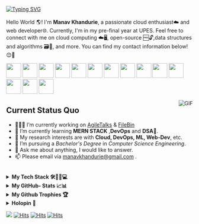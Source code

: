 [![Typing SVG](https://readme-typing-svg.herokuapp.com?font=Fira+Code&duration=2000&pause=1000&background=FFFFFF&color=000000&multiline=true&repeat=true&width=435&height=60&lines=Hi+there+%F0%9F%91%8B+;Welcome+to+my+GitHub+%F0%9F%A4%97+)](https://git.io/typing-svg)
<br />           
Hello World 🌎! I'm **Manav Khandurie**, a passionate cloud enthusiast☁️ and web developer🌐. Currently, I'm in my pre-final year at UPES. Feel free to connect with me on cloud computing ☁️🖥️, open-source 🆓🔓,data structures and algorithms 🗃️🧮, and more. You can find my contact information below!😊🚀 
                                                                                    
                     
[<img src="https://cdn.jsdelivr.net/gh/dheereshagrwal/colored-icons@1.7.5/public/icons/github/github.svg" width="40px">](https://github.com/Manav-Khandurie)
[<img src="https://cdn.jsdelivr.net/gh/dheereshagrwal/colored-icons@1.7.5/public/icons/linkedin/linkedin.svg" width="40px">](https://www.linkedin.com/in/manav-khandurie/)
[<img src="https://cdn.jsdelivr.net/gh/dheereshagrwal/colored-icons@1.7.5/public/icons/leetcode/leetcode.png" width="40px">](https://leetcode.com/manavkhandurie/)
[<img src="https://cdn.jsdelivr.net/gh/dheereshagrwal/colored-icons@1.7.5/public/icons/gmail/gmail.svg" width="40px">](mailto:manavkhandurie@gmail.com)
[<img src="https://cdn.jsdelivr.net/gh/dheereshagrwal/colored-icons@1.7.5/public/icons/twitter/twitter.svg" width="40px">](https://twitter.com/khandurie)
[<img src="https://cdn.jsdelivr.net/gh/dheereshagrwal/colored-icons@1.7.5/public/icons/discord/discord.svg" width="40px">](https://discordapp.com/users/1130906260670263357)
[<img src="https://cdn.jsdelivr.net/gh/dheereshagrwal/colored-icons@1.7.5/public/icons/telegram/telegram2.svg" width="40px">](https://t.me/manavkhandurie)
[<img src="https://cdn.jsdelivr.net/gh/dheereshagrwal/colored-icons@1.7.5/public/icons/docker/docker.webp" width="40px">](https://hub.docker.com/u/manavkhandurie)
[<img src="https://img.icons8.com/color/48/hashnode.png" width="40px">](https://hashnode.com/@ManavKhandurie)
[<img src="https://img.icons8.com/color/48/codechef.png" width="40px">](https://www.codechef.com/users/manavkhandurie)
[<img src="https://cdn.worldvectorlogo.com/logos/hackerrank.svg" width="40px">](https://www.hackerrank.com/manavkhandurie)
[<img src="https://www.svgrepo.com/show/331358/credly.svg" width="40px">](https://www.credly.com/users/manav-khandurie/badges)
[<img src="https://www.svgrepo.com/show/354887/code-sandbox.svg" width="40px">](https://codesandbox.io/u/manavkhandurie)
[<img src="https://www.svgrepo.com/show/416519/medium-logo.svg" width="40px">](https://medium.com/@manavkhandurie)
 
<img align="right" alt="GIF" src="https://media.tenor.com/NOYF3f82b_gAAAAC/programmer.gif" loading="lazy"/>

<h2> <b>Current Status Quo</b> </h2>

- 👨🏻‍💻 I’m currently working on [AgileTalks](https://github.com/Manav-Khandurie/AgileTalks-WebChatApp-Microservices.git) & [FileBin](https://github.com/Manav-Khandurie/file-bin-aws-csm-project.git)
- 🌱 I’m currently learning **MERN STACK** ,**DevOps** and **DSA**🔣.
- 🧐 My research interests are with **Cloud, DevOps, ML, Web-Dev**, etc.
- 💼 I’m pursuing a _Bachelor's Degree_ in _Computer Science Engineering_.
- 💬 Ask me about anything, I would like to answer.
- 📫 Please email via manavkhandurie@gmail.com .

<br>
<details>
  <summary>
  <b > My Tech Stack 🛠️👨‍💻💻</b>
  </summary>
  
### **Cloud ☁**
[![My Skills](https://skillicons.dev/icons?i=aws,gcp,azure,firebase,openstack,netlify,vercel,heroku&perline=50)](https://skillicons.dev)

### **DevOps Tools♾**
[![My Skills](https://skillicons.dev/icons?i=linux,git,github,githubactions,bash,docker,kubernetes,jenkins,ansible,terraform&perline=50)](https://skillicons.dev)

### **Databases 🛢️📊🧾**
[![My Skills](https://skillicons.dev/icons?i=redis,mysql,mongodb,dynamodb&perline=50)](https://skillicons.dev)

### **Machine Learning 🤖🧠🦾**
[![My Skills](https://skillicons.dev/icons?i=tensorflow,sklearn,pytorch&perline=50)](https://skillicons.dev)

### **Backend ⚙️🗄️🔙👨‍💻**
[![My Skills](https://skillicons.dev/icons?i=nodejs,express,nginx,kafka,rabbitmq,postman,pug,yarn,npm&perline=50)](https://skillicons.dev)

### **Frontend 📱🕸👨‍💻🌐**
[![My Skills](https://skillicons.dev/icons?i=html,css,js,tailwind,bootstrap,react,redux,styledcomponents,webpack,md&perline=50)](https://skillicons.dev)

### **Programming Languages </>💻**
[![My Skills](https://skillicons.dev/icons?i=java,js,python,c,cpp&perline=50)](https://skillicons.dev)

### **IDE's 🖥️📟#️⃣**
[![My Skills](https://skillicons.dev/icons?i=vscode,anaconda,vim,eclipse,replit,codepen&perline=50)](https://skillicons.dev)

### **Operating Systems 📂💻🏾**
[![My Skills](https://skillicons.dev/icons?i=windows,ubuntu,kali&perline=50)](https://skillicons.dev)


</details>

<details>
  <summary>
  <b>My GitHub- Stats 📈📊</b>
  </summary>
<br />
<a >
  <img height=200 align="center" src="https://github-readme-stats.vercel.app/api?username=Manav-Khandurie" loading="lazy"/>
</a>
<a >
  <img height=200 align="center" src="https://github-readme-stats.vercel.app/api/top-langs?username=Manav-Khandurie&layout=compact&langs_count=8&card_width=320" loading="lazy"/>
</a>
  <a >
  <img height=160 align="center" src="http://github-profile-summary-cards.vercel.app/api/cards/productive-time?username=Manav-Khandurie&theme=github&utcOffset=8" loading="lazy"/>
</a>
<a >
  <img height=160 align="center" src="http://github-profile-summary-cards.vercel.app/api/cards/profile-details?username=Manav-Khandurie&theme=github" loading="lazy"/>
</a>
  <a >
  <img height=200 align="center" src="https://streak-stats.demolab.com/?user=Manav-Khandurie&theme=swift" loading="lazy"/>
</a>
<a >
  <img height=300 align="center" src="https://github-readme-activity-graph.vercel.app/graph?username=Manav-Khandurie&theme=github-compact" loading="lazy"/>
</a>
 
  <br />
</details>

<details>
  <summary>
  <b >My Github Trophies 🏆</b>
  </summary>
  <a >
  <img height=200 align="center" src="https://github-profile-trophy.vercel.app/?username=Manav-Khandurie&no-frame=true" />
  </a>
</details>

<details>
  <summary>
  <b >Holopin 🐉</b>
  </summary>
  <a >
      <img align="center" src="https://holopin.me/manavkhandurie" loading="lazy" />
  </a>
</details>


![](https://komarev.com/ghpvc/?username=Manav-Khandurie&color=green)
[![Hits](https://hits.seeyoufarm.com/api/count/incr/badge.svg?url=https%3A%2F%2Fgithub.com%2FManav-Khandurie%2Fhit-counter&count_bg=%2379C83D&title_bg=%23555555&icon=github.svg&icon_color=%23E7E7E7&title=hits&edge_flat=false)](https://hits.seeyoufarm.com)
[![Hits](https://hits.seeyoufarm.com/api/count/incr/badge.svg?url=https%3A%2F%2Fleetcode.com%2Fmanavkhandurie%2F&count_bg=%23FFB400&title_bg=%23555555&icon=leetcode.svg&icon_color=%23E7E7E7&title=hits&edge_flat=false)](https://hits.seeyoufarm.com)
[![Hits](https://hits.seeyoufarm.com/api/count/incr/badge.svg?url=https%3A%2F%2Fwww.linkedin.com%2Fin%2Fmanav-khandurie-a72230261%2F&count_bg=%230600FF&title_bg=%23555555&icon=linkedin.svg&icon_color=%23E7E7E7&title=hits&edge_flat=false)](https://hits.seeyoufarm.com)


<br />

<!-- HTML and CSS for Styled Social Icons -->


<!--
<style>
    /* Container for social icons */
    .social-icons {
        display: grid;
        grid-template-columns: repeat(auto-fit, minmax(50px, 1fr));
        gap: 10px;
        justify-content: center;
    }

    /* Styling for individual social icons */
    .social-icons a {
        display: inline-block;
        width: 50px;
        height: 50px;
        border-radius: 50%;
        overflow: hidden;
        transition: transform 0.3s ease;
    }

    /* Hover effect on social icons */
    .social-icons a:hover {
        transform: scale(1.1);
    }

    /* Remove default link styles */
    .social-icons a {
        text-decoration: none;
        color: inherit;
    }
</style>
[![Ashutosh's github activity graph](https://github-readme-activity-graph.vercel.app/graph?username=Manav-Khandurie)](https://github.com/ashutosh00710/github-readme-activity-graph)
<h1> Hi there 👋 </h1>
![Static Badge](https://img.shields.io/badge/Discord-202020?logo=discord&logoColor=%235865F2&link=http%3A%2F%2Fdiscord.gg%2F2rnWsvkX)
<h1> Welcome to my GitHub 🤗 </h1>
**Manav-Khandurie/Manav-Khandurie** is a ✨ _special_ ✨ repository because its `README.md` (this file) appears on your GitHub profile.
![Manav's github stats](https://github-readme-stats.vercel.app/api?username=Manav-Khandurie&show_icons=true)
![](https://komarev.com/ghpvc/?username=Manav-Khandurie&color=green)
[![Trophies](https://github-profile-trophy-arasgungore.vercel.app/?username=Manav-Khandurie&no-frame=true&no-bg=true&theme=juicyfresh&column=8&margin-w=5&margin-h=5&rank=-?)](https://github.com/ryo-ma/github-profile-trophy)
https://streak-stats.demolab.com?user=Manav-Khandurie&theme=shadow-blue&background=87%2CFFFFFF%2CFFFCC1
https://streak-stats.demolab.com/?user=Manav-Khandurie&theme=swift
![](http://github-profile-summary-cards.vercel.app/api/cards/productive-time?username=Manav-Khandurie&theme=transparent&utcOffset=8)
![](http://github-profile-summary-cards.vercel.app/api/cards/profile-details?username=Manav-Khandurie&theme=transparent)
[![An image of @manavkhandurie's Holopin badges, which is a link to view their full Holopin profile](https://holopin.me/manavkhandurie)](https://holopin.io/@manavkhandurie)

https://github-profile-trophy.vercel.app/?username=Manav-Khandurie&no-frame=true

& [Fasal-Fusion](https://github.com/Manav-Khandurie/FASAL-FUSION.git)

https://img.shields.io/badge/-000000?logo=leetcode&link=https%3A%2F%2Fleetcode.com%2Fmanavkhandurie%2F

Here are some ideas to get you started:

- 🔭 I’m currently working on ...
- 🌱 I’m currently learning ...
- 👯 I’m looking to collaborate on ...
- 🤔 I’m looking for help with ...
- 💬 Ask me about ...
- 📫 How to reach me: ...
- 😄 Pronouns: ...
- ⚡ Fun fact: ...


<a href="https://github.com/Manav-Khandurie">
  <img align="left" alt="Github" width="40px" src="https://cdn.jsdelivr.net/gh/dheereshagrwal/colored-icons@1.7.5/public/icons/github/github.svg" />
</a>
<a href="https://www.linkedin.com/in/manav-khandurie/">
  <img align="left" alt="LinkedIn" width="40px" src="https://cdn.jsdelivr.net/gh/dheereshagrwal/colored-icons@1.7.5/public/icons/linkedin/linkedin.svg" />
</a>
<a href="https://leetcode.com/manavkhandurie/">
  <img align="left" alt="LeetCode" width="40px" src="https://cdn.jsdelivr.net/gh/dheereshagrwal/colored-icons@1.7.5/public/icons/leetcode/leetcode.png" />
</a>
<a href="mailto:manavkhandurie@gmail.com">
  <img align="left" alt="Gmail" width="40px" src="https://cdn.jsdelivr.net/gh/dheereshagrwal/colored-icons@1.7.5/public/icons/gmail/gmail.svg" />
</a>
<a href="https://twitter.com/khandurie">
  <img align="left" alt="Twitter" width="40px" src="https://cdn.jsdelivr.net/gh/dheereshagrwal/colored-icons@1.7.5/public/icons/twitter/twitter.svg" />
</a>
<a href="https://discordapp.com/users/1130906260670263357)">
  <img align="left" alt="Discord" width="40px" src="https://cdn.jsdelivr.net/gh/dheereshagrwal/colored-icons@1.7.5/public/icons/discord/discord.svg" />
</a>
<a href="https://hashnode.com/@ManavKhandurie">
  <img align="left" alt="HashNode" width="40px" src="https://img.icons8.com/color/48/hashnode.png" />
</a>
<a href="https://www.codechef.com/users/manavkhandurie">
  <img align="left" alt="CodeChef" width="40px" src="https://img.icons8.com/color/48/codechef.png" />
</a>
<a href="https://www.hackerrank.com/manavkhandurie">
  <img align="left" alt="Hackerrank" width="40px" src="https://cdn.worldvectorlogo.com/logos/hackerrank.svg" />
</a>
<a href="https://codesandbox.io/u/manavkhandurie">
  <img align="left" alt="CodeSandBox" width="40px" src="https://www.svgrepo.com/show/354887/code-sandbox.svg" />
</a>

-->



<!-- Hi, I'm N!no 😉, a programmer 👨🏻‍💻 from China 🇨🇳. I'm an open-source professional and always develop in Python 🐍. Currently, I'm working on [scikit-hep/hist](https://github.com/scikit-hep/hist) and [antvis/G6](https://github.com/antvis/G6). Besides programming, I like delicious food 🥗🥩🌮🍣 and doing sports 🏃⛹️‍♂️🏋🏼‍♂️. -->
